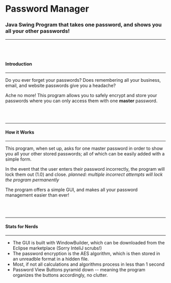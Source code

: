 # Password Manager
<h3>Java Swing Program that takes one password, and shows you all your other passwords!</h3>
<hr />

<br />
<br />

<h4>Introduction</h4>
<hr />
Do you ever forget your passwords? Does remembering all your business, email, and website passwords give you a headache?

Ache no more! This program allows you to safely encrypt and store your passwords where you can only access them with one <b>master</b> password.

<br />
<br />

<hr />
<h4>How it Works</h4>
<hr />
This program, when set up, asks for one master password in order to show you all your other stored passwords; all of which can be easily added with a simple form.

In the event that the user enters their password incorrectly, the program will lock them out (1.0) and close.
*planned: multiple incorrect attempts will lock the program permanently*

The program offers a simple GUI, and makes all your password management easier than ever!


<br />
<br />

<hr />
<h4>Stats for Nerds</h4>
<hr />

* The GUI is built with WindowBuilder, which can be downloaded from the Eclipse marketplace (Sorry InteliJ scrubs!)
* The password encryption is the AES algorithm, which is then stored in an unreadble format in a hidden file.
* Most, if not all calculations and algorithms process in less than 1 second
* Password View Buttons pyramid down -- meaning the program organizes the buttons accordingly, no clutter.

